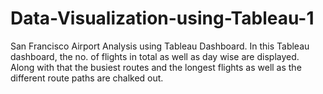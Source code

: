 # Data-Visualization-using-Tableau-1
San Francisco Airport Analysis using Tableau Dashboard. In this Tableau dashboard, the no. of flights in total as well as day wise are displayed. Along with that the busiest routes and the longest flights as well as the different route paths are chalked out.
